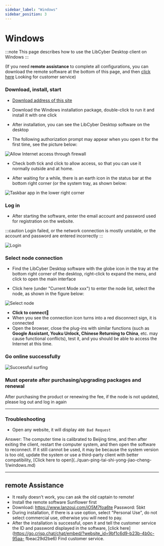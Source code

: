 ```yaml
---
sidebar_label: "Windows"
sidebar_position: 3
---
```

# Windows

:::note
This page describes how to use the LibCyber ​​Desktop client on Windows
:::

(If you need **remote assistance** to complete all configurations, you can download the remote software at the bottom of this page, and then [click here](https://go.crisp.chat/chat/embed/?website_id=9bf1c6d9-b23b-4b0c-95aa-fbeac29d2be6) Looking for customer service)


### Download, install, start
- [Download address of this site](https://panel.libcyber.xyz/clients/LibCyber-V1.2.5.exe)

- Download the Windows installation package, double-click to run it and install it with one click

- After installation, you can see the LibCyber ​​Desktop software on the desktop

- The following authorization prompt may appear when you open it for the first time, see the picture below:

![Allow Internet access through firewall][firewall-allow]

- Check both tick and click to allow access, so that you can use it normally outside and at home.

- After waiting for a while, there is an earth icon in the status bar at the bottom right corner (or the system tray, as shown below:

![Taskbar app in the lower right corner][app-in-dock]

### Log in

- After starting the software, enter the email account and password used for registration on the website.

:::caution
Login failed, or the network connection is mostly unstable, or the account and password are entered incorrectly
:::

![Login][login]

### Select node connection

- Find the LibCyber ​​Desktop software with the globe icon in the tray at the bottom right corner of the desktop, right-click to expand the menu, and click to open the main interface

- Click here (under "Current Mode xxx") to enter the node list, select the node, as shown in the figure below:

![Select node][select-node]

- **Click to connect**🚀
- When you see the connection icon turns into a red disconnect sign, it is connected
- Open the browser, close the plug-ins with similar functions (such as **Google Assistant, Youku Unlock, Chinese Returning to China**, etc. may cause functional conflicts), test it, and you should be able to access the Internet at this time.

### Go online successfully
![Successful surfing][success]

### Must operate after purchasing/upgrading packages and renewal

After purchasing the product or renewing the fee, if the node is not updated, please log out and log in again

---
### Troubleshooting

- Open any website, it will display `400 Bad Request`

Answer: The computer time is calibrated to Beijing time, and then after exiting the client, restart the computer system, and then open the software to reconnect. If it still cannot be used, it may be because the system version is too old, update the system or use a third-party client with better compatibility, [Click here to open](../quan-ping-tai-shi-yong-jiao-cheng- 1/windows.md)

---
## remote Assistance

- It really doesn't work, you can ask the old captain to remote!
- Install the remote software Sunflower first
- Download: https://www.lanzoui.com/iO5M7foa6te Password: 5bkt
- During installation, if there is a use option, select "Personal Use", do not select commercial use, otherwise you will need to pay.
- After the installation is successful, open it and tell the customer service the ID and password displayed in the software, [click here](https://go.crisp.chat/chat/embed/?website_id=9bf1c6d9-b23b-4b0c-95aa- fbeac29d2be6) Find customer service.

[app-in-dir]: https://cdn.jsdelivr.net/gh/LibCyber/docs-cdn@v1.0.1/assets/pirate-windows/app-in-dir.jpg "Open the software in the folder "
[firewall-allow]: https://cdn.jsdelivr.net/gh/LibCyber/docs-cdn@v1.0.1/assets/pirate-windows/firewall-allow.jpg "Allow Internet access through firewall"
[login]: https://cdn.jsdelivr.net/gh/LibCyber/docs-cdn@v1.0.1/assets/pirate-windows/login.jpg "Login"
[app-in-dock]: https://cdn.jsdelivr.net/gh/LibCyber/docs-cdn@v1.0.1/assets/pirate-windows/app-in-dock.jpg "app in the taskbar"
[select-node]: https://cdn.jsdelivr.net/gh/LibCyber/docs-cdn@v1.0.1/assets/pirate-windows/select-node.jpg "Select Node"
[success]: https://cdn.jsdelivr.net/gh/LibCyber/docs-cdn@v1.0.1/assets/pirate-windows/success.jpg "Successfully surfed the Internet"